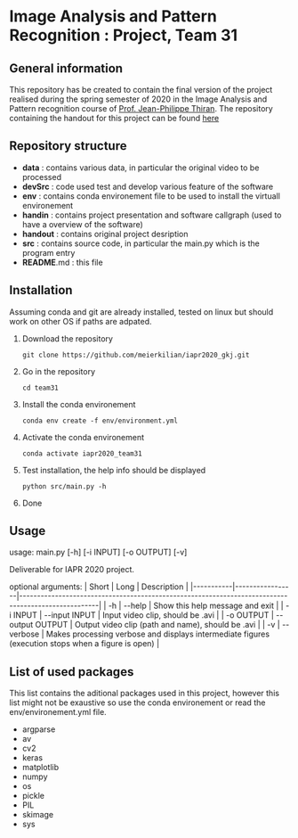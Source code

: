 # Image Analysis and Pattern Recognition : Project, Team 31

## General information
This repository has be created to contain the final version of the project realised during the spring semester of 2020 in the Image Analysis and Pattern recognition course of [Prof. Jean-Philippe Thiran][jpt]. The repository containing the handout for this project can be found [here][handout]

[jpt]: https://people.epfl.ch/115534
[handout]: https://github.com/LTS5/iapr-2020

## Repository structure
* **data** : contains various data, in particular the original video to be processed
* **devSrc** : code used test and develop various feature of the software
* **env** : contains conda environement file to be used to install the virtuall environement
* **handin** : contains project presentation and software callgraph (used to have a overview of the software)
* **handout** : contains original project desription
* **src** : contains source code, in particular the main.py which is the program entry
* **README**.md : this file

## Installation
Assuming conda and git are already installed, tested on linux but should work on other OS if paths are adpated.

1. Download the repository
	```
	git clone https://github.com/meierkilian/iapr2020_gkj.git
	```
2. Go in the repository
	```
	cd team31
	```
3. Install the conda environement
	```
	conda env create -f env/environment.yml
	```
4. Activate the conda environement 
	```
	conda activate iapr2020_team31
	```
5. Test installation, the help info should be displayed
	```
	python src/main.py -h
	```
6. Done


## Usage
usage: main.py \[-h\] \[-i INPUT\] \[-o OUTPUT\] \[-v\]

Deliverable for IAPR 2020 project.

optional arguments:
| Short     | Long            | Description                                                                                        |
|-----------|-----------------|----------------------------------------------------------------------------------------------------|
| -h        | --help          | Show this help message and exit                                                                    |
| -i INPUT  | --input INPUT   | Input video clip, should be .avi                                                                   |
| -o OUTPUT | --output OUTPUT | Output video clip (path and name), should be .avi                                                  |
| -v        | --verbose       | Makes processing verbose and displays intermediate figures (execution stops when a figure is open) |
## List of used packages
This list contains the aditional packages used in this project, however this list might not be exaustive so use the conda environement or read the env/environement.yml file.

* argparse
* av
* cv2
* keras
* matplotlib
* numpy
* os
* pickle
* PIL
* skimage
* sys
